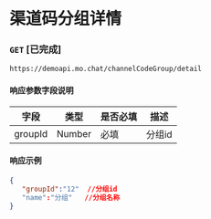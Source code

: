 # 渠道码分组详情
### `GET`  [已完成]
```
https://demoapi.mo.chat/channelCodeGroup/detail
```


#### 响应参数字段说明

| 字段  | 类型 | 是否必填 | 描述|
| ------------- | ------------- | ------------------ | ------------------ |
| groupId  | Number  | 必填 | 分组id |


#### 响应示例

```json
{
   "groupId":"12"  //分组id
   "name":"分组"   //分组名称
}
```